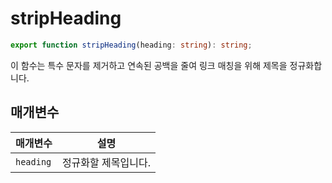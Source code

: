 # stripHeading

```ts
export function stripHeading(heading: string): string;
```

이 함수는 특수 문자를 제거하고 연속된 공백을 줄여 링크 매칭을 위해 제목을 정규화합니다.

## 매개변수

| 매개변수  | 설명                 |
| --------- | -------------------- |
| `heading` | 정규화할 제목입니다. |
